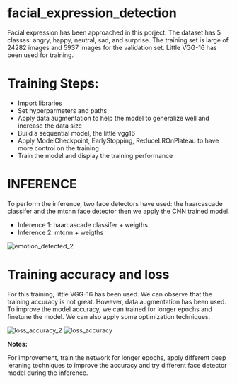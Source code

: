 # facial_expression_detection
Facial expression has been approached in this porject. The dataset has 5 classes: angry, happy, neutral, sad, and surprise. The training set is large of 24282 images and 5937 images for the validation set. Little VGG-16 has been used for training.


#  Training Steps:
 - Import libraries
 - Set hyperparmeters and paths
 - Apply data augmentation to help the model to generalize well and increase the data size
 - Build a sequential model, the little vgg16
 - Apply ModelCheckpoint, EarlyStopping, ReduceLROnPlateau to have more control on the training
 - Train the model and display the training performance
 
 
# INFERENCE
To perform the inference, two face detectors have used: the haarcascade classifer and the mtcnn face detector then we apply the CNN trained model.
 - Inference 1: haarcascade classifer + weigths
 - Inference 2: mtcnn + weigths
 
 
![emotion_detected_2](https://user-images.githubusercontent.com/48753146/176390396-b34bc82c-0e2a-46bc-a599-e1a53c31b754.png)

# Training accuracy and loss
For this training, little VGG-16 has been used. We can observe that the training accuracy is not great. However, data augmentation has been used. To improve the model accuracy, we can trained for longer epochs and finetune the model. We can also apply some optimization techniques.

![loss_accuracy_2](https://user-images.githubusercontent.com/48753146/176390696-96563f26-549a-4d20-b63f-30d27a817eb4.png)
![loss_accuracy](https://user-images.githubusercontent.com/48753146/176390705-fcbda7d0-033e-4e56-a181-c723f1dc3d4c.png)


**Notes:**

For improvement, train the network for longer epochs, apply different deep leraning techniques to improve the accuracy and try different face detector model during the inference.

